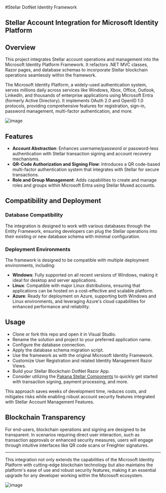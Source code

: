 #Stellar DotNet Identity Framework
## Stellar Account Integration for Microsoft Identity Platform

## Overview

This project integrates Stellar account operations and management into the Microsoft Identity Platform Framework. It refactors .NET MVC classes, Razor pages, and database schemas to incorporate Stellar blockchain operations seamlessly within the framework.

The Microsoft Identity Platform, a widely-used authentication system, serves millions daily across services like Windows, Xbox, Office, Outlook, LinkedIn, and thousands of enterprise applications using Microsoft Entra (formerly Active Directory). It implements OAuth 2.0 and OpenID 1.0 protocols, providing comprehensive features for registration, sign-in, password management, multi-factor authentication, and more.

![image](https://github.com/lockb0x-llc/Stellar-DotNet-Identity-Framework/assets/8976999/5e05ca83-3453-4b32-a7e6-4f28257df452)

## Features

- **Account Abstraction**: Enhances username/password or password-less authentication with Stellar transaction signing and account recovery mechanisms.
- **QR-Code Authorization and Signing Flow**: Introduces a QR code-based multi-factor authentication system that integrates with Stellar for secure transactions.
- **Role and Group Management**: Adds capabilities to create and manage roles and groups within Microsoft Entra using Stellar Muxed accounts.

## Compatibility and Deployment

### Database Compatibility

The integration is designed to work with various databases through the Entity Framework, ensuring developers can plug the Stellar operations into their existing or new database schema with minimal configuration.

### Deployment Environments

The framework is designed to be compatible with multiple deployment environments, including:
- **Windows**: Fully supported on all recent versions of Windows, making it ideal for desktop and server applications.
- **Linux**: Compatible with major Linux distributions, ensuring that applications can be hosted on a cost-effective and scalable platform.
- **Azure**: Ready for deployment on Azure, supporting both Windows and Linux environments, and leveraging Azure's cloud capabilities for enhanced performance and reliability.

## Usage

- Clone or fork this repo and open it in Visual Studio.
- Rename the solution and project to your preferred application name.
- Configure the database connection.
- Apply the database schema migration script.
- Use the framework as with the original Microsoft Identity Framework.
- Customize User Registration and related Identity Management Razor Views.
- Build your Stellar Blockchain DotNet Razor App.
- Consider utilizing the <a href="https://www.pakanacomponents.com" target="_blank">Pakana Stellar Components</a> to quickly get started with transaction signing, payment processing, and more.

This approach saves weeks of development time, reduces costs, and mitigates risks while enabling robust account security features integrated with Stellar Account Management Features.

## Blockchain Transparency

For end-users, blockchain operations and signing are designed to be transparent. In scenarios requiring direct user interaction, such as transaction approvals or enhanced security measures, users will engage through intuitive interfaces like QR code scans or Freighter signatures.

---

This integration not only extends the capabilities of the Microsoft Identity Platform with cutting-edge blockchain technology but also maintains the platform's ease of use and robust security features, making it an essential upgrade for any developer working within the Microsoft ecosystem.

![image](https://github.com/lockb0x-llc/Stellar-DotNet-Identity-Framework/assets/8976999/a1324197-a474-482f-8f3d-8b5474c52028)

